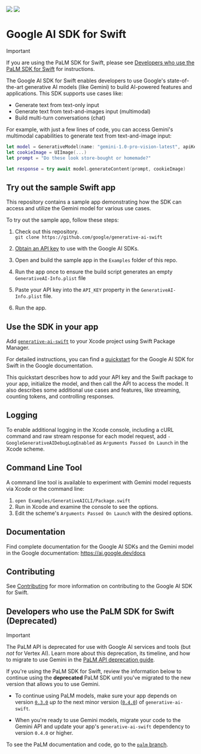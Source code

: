 [![](https://img.shields.io/endpoint?url=https%3A%2F%2Fswiftpackageindex.com%2Fapi%2Fpackages%2Fgoogle-gemini%2Fgenerative-ai-swift%2Fbadge%3Ftype%3Dswift-versions)](https://swiftpackageindex.com/google-gemini/generative-ai-swift)
[![](https://img.shields.io/endpoint?url=https%3A%2F%2Fswiftpackageindex.com%2Fapi%2Fpackages%2Fgoogle-gemini%2Fgenerative-ai-swift%2Fbadge%3Ftype%3Dplatforms)](https://swiftpackageindex.com/google-gemini/generative-ai-swift)

# Google AI SDK for Swift

> [!IMPORTANT]
> If you are using the PaLM SDK for Swift, please see [Developers who use the PaLM SDK for Swift](#developers-who-use-the-palm-sdk-for-swift) for instructions.

The Google AI SDK for Swift enables developers to use Google's state-of-the-art generative AI models
(like Gemini) to build AI-powered features and applications. This SDK supports use cases like:
- Generate text from text-only input
- Generate text from text-and-images input (multimodal)
- Build multi-turn conversations (chat)

For example, with just a few lines of code, you can access Gemini's multimodal capabilities to
generate text from text-and-image input:

```swift
let model = GenerativeModel(name: "gemini-1.0-pro-vision-latest", apiKey: "YOUR_API_KEY")
let cookieImage = UIImage(...)
let prompt = "Do these look store-bought or homemade?"

let response = try await model.generateContent(prompt, cookieImage)
```

## Try out the sample Swift app

This repository contains a sample app demonstrating how the SDK can access and utilize the Gemini
model for various use cases.

To try out the sample app, follow these steps:

1.  Check out this repository.\
`git clone https://github.com/google/generative-ai-swift`

1.  [Obtain an API key](https://makersuite.google.com/app/apikey) to use with the Google AI SDKs.

1.  Open and build the sample app in the `Examples` folder of this repo.

1. Run the app once to ensure the build script generates an empty `GenerativeAI-Info.plist` file

1.  Paste your API key into the `API_KEY` property in the `GenerativeAI-Info.plist` file.

1.  Run the app.

## Use the SDK in your app

Add [`generative-ai-swift`](https://github.com/google/generative-ai-swift) to your Xcode project
using Swift Package Manager.

For detailed instructions, you can find a
[quickstart](https://ai.google.dev/tutorials/swift_quickstart) for the Google AI SDK for Swift in the
Google documentation.

This quickstart describes how to add your API key and the Swift package to your app, initialize the
model, and then call the API to access the model. It also describes some additional use cases and
features, like streaming, counting tokens, and controlling responses.

## Logging

To enable additional logging in the Xcode console, including a cURL command and raw stream
response for each model request, add `-GoogleGenerativeAIDebugLogEnabled` as
`Arguments Passed On Launch` in the Xcode scheme.

## Command Line Tool

A command line tool is available to experiment with Gemini model requests via Xcode or the command
line:

1. `open Examples/GenerativeAICLI/Package.swift`
1. Run in Xcode and examine the console to see the options.
1. Edit the scheme's `Arguments Passed On Launch` with the desired options.

## Documentation

Find complete documentation for the Google AI SDKs and the Gemini model in the Google
documentation: https://ai.google.dev/docs

## Contributing

See [Contributing](https://github.com/google/generative-ai-swift/blob/main/docs/CONTRIBUTING.md)
for more information on
contributing to the Google AI SDK for Swift.


## Developers who use the PaLM SDK for Swift (Deprecated)

> [!IMPORTANT]
> The PaLM API is deprecated for use with Google AI services and tools (but _not_ for Vertex AI).
> Learn more about this deprecation, its timeline, and how to migrate to use Gemini in the
> [PaLM API deprecation guide](http://ai.google.dev/palm_docs/deprecation).

​​If you're using the PaLM SDK for Swift, review the information below to continue using the
**deprecated** PaLM SDK until you've migrated to the new version that allows you to use Gemini.

- To continue using PaLM models, make sure your app depends on version
[`0.3.0`](https://github.com/google/generative-ai-swift/releases/tag/0.3.0)
_up to_ the next minor version
([`0.4.0`](https://github.com/google/generative-ai-swift/releases/tag/0.4.0))
of `generative-ai-swift`.

- When you're ready to use Gemini models, migrate your code to the Gemini API and update your app's
`generative-ai-swift` dependency to version `0.4.0` or higher.

To see the PaLM documentation and code, go to the
[`palm` branch](https://github.com/google/generative-ai-swift/tree/palm).
